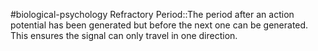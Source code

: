 #biological-psychology 
Refractory Period::The period after an action potential has been generated but before the next one can be generated. This ensures the signal can only travel in one direction. 